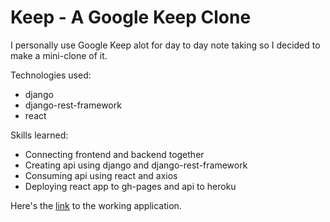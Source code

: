 # Keep - A Google Keep Clone
I personally use Google Keep alot for day to day note taking so I decided to make a mini-clone of it.

Technologies used:
- django
- django-rest-framework
- react

Skills learned:
- Connecting frontend and backend together
- Creating api using django and django-rest-framework
- Consuming api using react and axios
- Deploying react app to gh-pages and api to heroku

Here's the [link](http://github.stuartelimu.me/keep/) to the working application.
